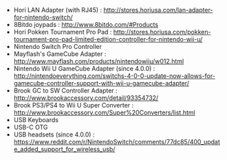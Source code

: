   - Hori LAN Adapter (with RJ45) :
    <http://stores.horiusa.com/lan-adapter-for-nintendo-switch/>
  - 8Bitdo joypads : <http://www.8bitdo.com/#Products>
  - Hori Pokken Tournament Pro Pad :
    <http://stores.horiusa.com/pokken-tournament-pro-pad-limited-edition-controller-for-nintendo-wii-u/>
  - Nintendo Switch Pro Controller
  - Mayflash's GameCube Adapter :
    <http://www.mayflash.com/products/nintendowiiu/w012.html>
  - Nintendo Wii U GameCube Adapter (since 4.0.0) :
    <http://nintendoeverything.com/switchs-4-0-0-update-now-allows-for-gamecube-controller-support-with-wii-u-gamecube-adapter/>
  - Brook GC to SW Controller Adapter :
    <http://www.brookaccessory.com/detail/93354732/>
  - Brook PS3/PS4 to Wii U Super Converter :
    <http://www.brookaccessory.com/Super%20Converters/list.html>
  - USB Keyboards
  - USB-C OTG
  - USB headsets (since 4.0.0) :
    <https://www.reddit.com/r/NintendoSwitch/comments/77dc85/400_update_added_support_for_wireless_usb/>
